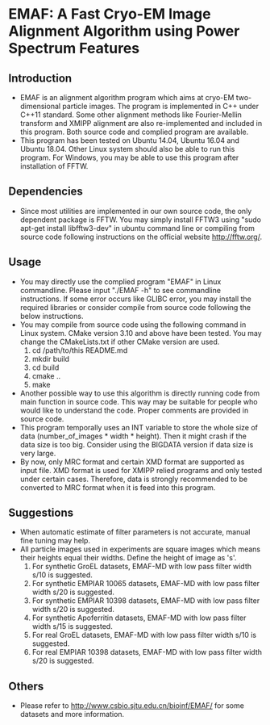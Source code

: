 # EMAF: A Fast Cryo-EM Image Alignment Algorithm using Power Spectrum Features

## Introduction
- EMAF is an alignment algorithm program which aims at cryo-EM two-dimensional particle images. The program is implemented in C++ under C++11 standard. Some other alignment methods like Fourier-Mellin transform and XMIPP alignment are also re-implemented and included in this program. Both source code and complied program are available.
- This program has been tested on  Ubuntu 14.04, Ubuntu 16.04 and Ubuntu 18.04. Other Linux system should also be able to run this program. For Windows, you may be able to use this program after installation of FFTW.

## Dependencies
- Since most utilities are implemented in our own source code, the only dependent package is FFTW. You may simply install FFTW3 using "sudo apt-get install libfftw3-dev" in ubuntu command line or compiling from source code following instructions on the official website http://fftw.org/.

## Usage
- You may directly use the complied program "EMAF" in Linux commandline. Please input "./EMAF -h" to see commandline instructions. If some error occurs like GLIBC error, you may install the required libraries or consider compile from source code following the below instructions.
- You may compile from source code using the following command in Linux system. CMake version 3.10 and above have been tested. You may change the CMakeLists.txt if other CMake version are used.
  1. cd /path/to/this README.md
  2. mkdir build
  3. cd build
  4. cmake ..
  5. make
- Another possible way to use this algorithm is directly running code from main function in source code. This way may be suitable for people who would like to understand the code. Proper comments are provided in source code.
- This program temporally uses an INT variable to store the whole size of data (number_of_images * width * height). Then it might crash if the data size is too big. Consider using the BIGDATA version if data size is very large.
- By now, only MRC format and certain XMD format are supported as input file. XMD format is used for XMIPP relied programs and only tested under certain cases. Therefore, data is strongly recommended to be converted to MRC format when it is feed into this program.

## Suggestions
- When automatic estimate of filter parameters is not accurate, manual fine tuning may help.
- All particle images used in experiments are square images which means their heights equal their widths. Define the height of image as 's'.
  1. For synthetic GroEL datasets, EMAF-MD with low pass filter width s/10 is suggested.
  2. For synthetic EMPIAR 10065 datasets, EMAF-MD with low pass filter width s/20 is suggested.
  3. For synthetic EMPIAR 10398 datasets, EMAF-MD with low pass filter width s/20 is suggested.
  4. For synthetic Apoferritin datasets, EMAF-MD with low pass filter width s/15 is suggested.
  5. For real GroEL datasets, EMAF-MD with low pass filter width s/10 is suggested.
  6. For real EMPIAR 10398 datasets, EMAF-MD with low pass filter width s/20 is suggested.

## Others
- Please refer to http://www.csbio.sjtu.edu.cn/bioinf/EMAF/ for some datasets and more information.
